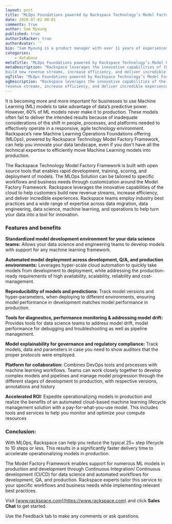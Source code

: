 ```yaml
---
layout: post
title: "MLOps Foundations powered by Rackspace Technology’s Model Factory Framework"
date: 2020-07-02 00:01
comments: true
author: Sam Myoung
published: true
authorIsRacker: true
authorAvatar: ''
bio: "Sam Myoung is a product manager with over 11 years of experiences in the IT industry with an emphasis on data analytics."
categories:
    - database
metaTitle: "MLOps Foundations powered by Rackspace Technology’s Model Factory Framework"
metaDescription: "Rackspace leverages the innovative capabilities of the cloud to help customers
build new revenue streams, increase efficiency, and deliver incredible experiences"
ogTitle: "MLOps Foundations powered by Rackspace Technology’s Model Factory Framework"
ogDescription: "Rackspace leverages the innovative capabilities of the cloud to help customers build new
revenue streams, increase efficiency, and deliver incredible experiences"
---
```


It is becoming more and more important for businesses to use Machine Learning (ML) models to take advantage
of data’s predictive power. However, 60% of ML models never make it to production. These models often fail to deliver
the intended results because of inadequate considerations of the shift in people, processes, and platforms needed
to effectively operate in a responsive, agile technology environment. Rackspace’s new Machine Learning Operations
Foundations offering (MLOps), powered by Rackspace Technology Model Factory Framework, can help you innovate your
data landscape, even if you don't have all the technical expertise to efficiently move Machine Learning models into production.

<!-- more -->

The Rackspace Technology Model Factory Framework is built with open source tools that enables rapid development,
training, scoring, and deployment of models. The MLOps Solution can be tailored to specific workflows and business
needs through customization around the Model Factory Framework. Rackspace leverages the innovative capabilities of
the cloud to help customers build new revenue streams, increase efficiency, and deliver incredible experiences.
Rackspace teams employ industry best practices and a wide range of expertise across data migration, data engineering,
data science, machine learning, and operations to help turn your data into a tool for innovation.

### Features and benefits

**Standardized model development environment for your data science teams:** Allows your data science and
engineering teams to develop models with support for any machine learning framework.

**Automated model deployment across development, Q/A, and production environments:** Leverages hyper-scale
cloud automation to quickly take models from development to deployment, while addressing the production-ready
requirements of high availability, scalability, reliability and cost-management.

**Reproducibility of models and predictions:** Track model versions and hyper-parameters,
when deploying to different environments, ensuring model performance in development matches model performance in production.

**Tools for diagnostics, performance monitoring & addressing model drift:**  Provides tools for data science teams to address
model drift, model performance for debugging and troubleshooting as well as pipeline management.

**Model explainability for governance and regulatory compliance:** Track models, data and parameters in case you need to
show auditors that the proper protocols were employed.

**Platform for collaboration:** Combines DevOps tools and processes with machine learning workflows. Teams
can work closely together to develop complex models and pipelines and manage model progression through the
different stages of development to production, with respective versions, annotations and history

**Accelerated ROI:** Expedite operationalizing models in production and realize the benefits of
an automated cloud-based machine learning lifecycle management solution with a pay-for-what-you-use
model. This includes tools and services to help you monitor and optimize your compute resources


### Conclusion:

With MLOps, Rackspace can help you reduce the typical 25+ step lifecycle to 10 steps or less.
This results in a significantly faster delivery time to accelerate operationalizing models in production.

The Model Factory Framework enables support for numerous ML models in production and development through
Continuous Integration/ Continuous development (CI/CD) for data science and automated workflows for development,
QA, and production. Rackspace experts tailor this service to your specific workflows and business needs
while implementing relevant best practices.


Visit [www.rackspace.com](https://www.rackspace.com) and click **Sales Chat**
to get started.

Use the Feedback tab to make any comments or ask questions.
